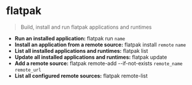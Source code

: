 # flatpak
> Build, install and run flatpak applications and runtimes
- **Run an installed application:**
flatpak run `name`
- **Install an application from a remote source:**
flatpak install `remote` `name`
- **List all installed applications and runtimes:**
flatpak list
- **Update all installed applications and runtimes:**
flatpak update
- **Add a remote source:**
flatpak remote-add --if-not-exists `remote_name` `remote_url`
- **List all configured remote sources:**
flatpak remote-list

